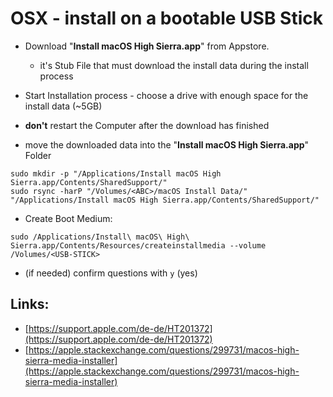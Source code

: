 # OSX - install on a bootable USB Stick

* Download "**Install macOS High Sierra.app**" from Appstore.
  * it's Stub File that must download the install data during the install process
* Start Installation process - choose a drive with enough space for the install data (~5GB)

* **don't** restart the Computer after the download has finished

* move the downloaded data into the "**Install macOS High Sierra.app**" Folder

```
sudo mkdir -p "/Applications/Install macOS High Sierra.app/Contents/SharedSupport/"
sudo rsync -harP "/Volumes/<ABC>/macOS Install Data/" "/Applications/Install macOS High Sierra.app/Contents/SharedSupport/"
```

* Create Boot Medium:

```
sudo /Applications/Install\ macOS\ High\ Sierra.app/Contents/Resources/createinstallmedia --volume /Volumes/<USB-STICK>
```

* (if needed) confirm questions with `y` (yes)

## Links:

* [https://support.apple.com/de-de/HT201372](https://support.apple.com/de-de/HT201372)
* [https://apple.stackexchange.com/questions/299731/macos-high-sierra-media-installer](https://apple.stackexchange.com/questions/299731/macos-high-sierra-media-installer)



